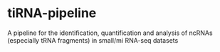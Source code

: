 # tiRNA-pipeline

A pipeline for the identification, quantification and analysis of ncRNAs (especially tRNA fragments) in small/mi RNA-seq datasets

